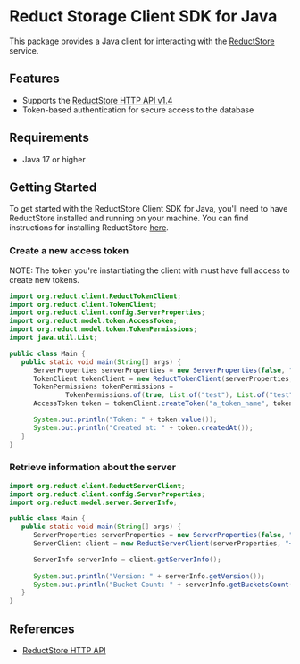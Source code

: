 # Reduct Storage Client SDK for Java
This package provides a Java client for interacting with the [ReductStore](https://www.reduct.store) service.

## Features
* Supports the [ReductStore HTTP API v1.4](https://docs.reduct.store/http-api)
* Token-based authentication for secure access to the database

## Requirements
* Java 17 or higher

## Getting Started

To get started with the ReductStore Client SDK for Java, you'll need to have ReductStore installed and running on
your machine. You can find instructions for installing ReductStore [here](https://docs.reduct-store/#start-with-docker).

### Create a new access token
NOTE: The token you're instantiating the client with must have full access to create new tokens.

```java
import org.reduct.client.ReductTokenClient;
import org.reduct.client.TokenClient;
import org.reduct.client.config.ServerProperties;
import org.reduct.model.token.AccessToken;
import org.reduct.model.token.TokenPermissions;
import java.util.List;

public class Main {
   public static void main(String[] args) {
      ServerProperties serverProperties = new ServerProperties(false, "127.0.0.1", 8383);
      TokenClient tokenClient = new ReductTokenClient(serverProperties, "<your_api_key>");
      TokenPermissions tokenPermissions =
              TokenPermissions.of(true, List.of("test"), List.of("test"));
      AccessToken token = tokenClient.createToken("a_token_name", tokenPermissions);

      System.out.println("Token: " + token.value());
      System.out.println("Created at: " + token.createdAt());
   }
}
```

### Retrieve information about the server
```java
import org.reduct.client.ReductServerClient;
import org.reduct.client.config.ServerProperties;
import org.reduct.model.server.ServerInfo;

public class Main {
   public static void main(String[] args) {
      ServerProperties serverProperties = new ServerProperties(false, "127.0.0.1", 8383);
      ServerClient client = new ReductServerClient(serverProperties, "<your-api-key>");

      ServerInfo serverInfo = client.getServerInfo();
      
      System.out.println("Version: " + serverInfo.getVersion());
      System.out.println("Bucket Count: " + serverInfo.getBucketsCount());
   }
}
```
## References

* [ReductStore HTTP API](https://docs.reduct.store/http-api)